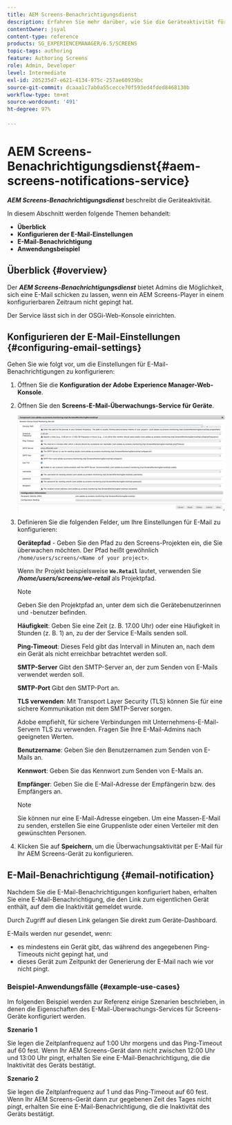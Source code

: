 ```yaml
---
title: AEM Screens-Benachrichtigungsdienst
description: Erfahren Sie mehr darüber, wie Sie die Geräteaktivität für AEM Screens überwachen können.
contentOwner: jsyal
content-type: reference
products: SG_EXPERIENCEMANAGER/6.5/SCREENS
topic-tags: authoring
feature: Authoring Screens
role: Admin, Developer
level: Intermediate
exl-id: 205235d7-e621-4134-975c-257ae60939bc
source-git-commit: dcaaa1c7ab0a55cecce70f593ed4fded8468130b
workflow-type: tm+mt
source-wordcount: '491'
ht-degree: 97%

---
```


# AEM Screens-Benachrichtigungsdienst{#aem-screens-notifications-service}

<!--removed from metadata: admitteddomains: @adobe.com;@caesars.com-->

***AEM Screens-Benachrichtigungsdienst*** beschreibt die Geräteaktivität.

In diesem Abschnitt werden folgende Themen behandelt:

* **Überblick**
* **Konfigurieren der E-Mail-Einstellungen**
* **E-Mail-Benachrichtigung**
* **Anwendungsbeispiel**

<!-- OBSOLETE NOTE>
>[!CAUTION]
>
>This AEM Screens functionality is only available, if you have installed AEM 6.3.2 Feature Pack 3 or AEM 6.4.1 Screens Feature Pack 1.
>
>To get access to this Feature Pack, contact Adobe Support and request access. After you have permissions you can download it from Package Share. -->

## Überblick {#overview}

Der ***AEM Screens-Benachrichtigungsdienst*** bietet Admins die Möglichkeit, sich eine E-Mail schicken zu lassen, wenn ein AEM Screens-Player in einem konfigurierbaren Zeitraum nicht gepingt hat.

Der Service lässt sich in der OSGi-Web-Konsole einrichten.

## Konfigurieren der E-Mail-Einstellungen {#configuring-email-settings}

Gehen Sie wie folgt vor, um die Einstellungen für E-Mail-Benachrichtigungen zu konfigurieren:

1. Öffnen Sie die **Konfiguration der Adobe Experience Manager-Web-Konsole**.
1. Öffnen Sie den **Screens-E-Mail-Überwachungs-Service für Geräte**.

   ![screen_shot_2018-04-26at44602pm](assets/screen_shot_2018-04-26at44602pm.png)

1. Definieren Sie die folgenden Felder, um Ihre Einstellungen für E-Mail zu konfigurieren:

   **Gerätepfad** - Geben Sie den Pfad zu den Screens-Projekten ein, die Sie überwachen möchten. Der Pfad heißt gewöhnlich `/home/users/screens/<Name of your project>`.

   Wenn Ihr Projekt beispielsweise **`We.Retail`** lautet, verwenden Sie ***/home/users/screens/we-retail*** als Projektpfad.

   >[!NOTE]
   >
   >Geben Sie den Projektpfad an, unter dem sich die Gerätebenutzerinnen und -benutzer befinden.

   **Häufigkeit**: Geben Sie eine Zeit (z. B. 17.00 Uhr) oder eine Häufigkeit in Stunden (z. B. 1) an, zu der der Service E-Mails senden soll.

   **Ping-Timeout**: Dieses Feld gibt das Intervall in Minuten an, nach dem ein Gerät als nicht erreichbar betrachtet werden soll.

   **SMTP-Server** Gibt den SMTP-Server an, der zum Senden von E-Mails verwendet werden soll.

   **SMTP-Port** Gibt den SMTP-Port an.

   **TLS verwenden**: Mit Transport Layer Security (TLS) können Sie für eine sichere Kommunikation mit dem SMTP-Server sorgen.

   Adobe empfiehlt, für sichere Verbindungen mit Unternehmens-E-Mail-Servern TLS zu verwenden. Fragen Sie Ihre E-Mail-Admins nach geeigneten Werten.

   **Benutzername**: Geben Sie den Benutzernamen zum Senden von E-Mails an.

   **Kennwort**: Geben Sie das Kennwort zum Senden von E-Mails an.

   **Empfänger**: Geben Sie die E-Mail-Adresse der Empfängerin bzw. des Empfängers an.

   >[!NOTE]
   >
   >Sie können nur eine E-Mail-Adresse eingeben. Um eine Massen-E-Mail zu senden, erstellen Sie eine Gruppenliste oder einen Verteiler mit den gewünschten Personen.

1. Klicken Sie auf **Speichern**, um die Überwachungsaktivität per E-Mail für Ihr AEM Screens-Gerät zu konfigurieren.

## E-Mail-Benachrichtigung {#email-notification}

Nachdem Sie die E-Mail-Benachrichtigungen konfiguriert haben, erhalten Sie eine E-Mail-Benachrichtigung, die den Link zum eigentlichen Gerät enthält, auf dem die Inaktivität gemeldet wurde.

Durch Zugriff auf diesen Link gelangen Sie direkt zum Geräte-Dashboard.

E-Mails werden nur gesendet, wenn:

* es mindestens ein Gerät gibt, das während des angegebenen Ping-Timeouts nicht gepingt hat, und
* dieses Gerät zum Zeitpunkt der Generierung der E-Mail nach wie vor nicht pingt.

### Beispiel-Anwendungsfälle {#example-use-cases}

Im folgenden Beispiel werden zur Referenz einige Szenarien beschrieben, in denen die Eigenschaften des E-Mail-Überwachungs-Services für Screens-Geräte konfiguriert werden.

**Szenario 1**

Sie legen die Zeitplanfrequenz auf 1:00 Uhr morgens und das Ping-Timeout auf 60 fest. Wenn Ihr AEM Screens-Gerät dann nicht zwischen 12:00 Uhr und 13:00 Uhr pingt, erhalten Sie eine E-Mail-Benachrichtigung, die die Inaktivität des Geräts bestätigt.

**Szenario 2**

Sie legen die Zeitplanfrequenz auf 1 und das Ping-Timeout auf 60 fest. Wenn Ihr AEM Screens-Gerät dann zur gegebenen Zeit des Tages nicht pingt, erhalten Sie eine E-Mail-Benachrichtigung, die die Inaktivität des Geräts bestätigt.
